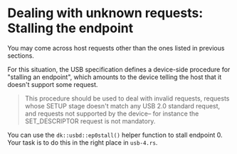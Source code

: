 # Dealing with unknown requests: Stalling the endpoint

You may come across host requests other than the ones listed in previous sections.

For this situation, the USB specification defines a device-side procedure for "stalling an endpoint", which amounts to the device telling the host that it doesn't support some request.
> This procedure should be used to deal with invalid requests, requests whose SETUP stage doesn't match any USB 2.0 standard request, and requests not supported by the device– for instance the SET_DESCRIPTOR request is not mandatory.

You can use the `dk::usbd::ep0stall()` helper function to stall endpoint 0.
Your task is to do this in the right place in `usb-4.rs`.